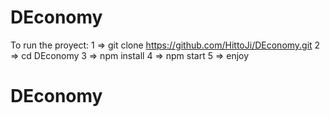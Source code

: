 # DEconomy
To run the proyect:
  1 => git clone https://github.com/HittoJi/DEconomy.git
  2 => cd DEconomy
  3 => npm install
  4 => npm start
  5 => enjoy
# DEconomy
